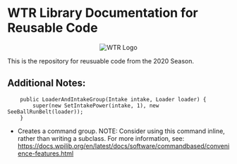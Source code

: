 # WTR Library Documentation for Reusable Code
<p align="center"> <img src="https://i.imgur.com/fWZt6BF.png" alt="WTR Logo"/> </p>
This is the repository for reusuable code from the 2020 Season.

## Additional Notes:

```
    public LoaderAndIntakeGroup(Intake intake, Loader loader) {
        super(new SetIntakePower(intake, 1), new SeeBallRunBelt(loader));   
    }
```
- Creates a command group.
    NOTE:  Consider using this command inline, rather than writing a subclass.  For more
    information, see:
    https://docs.wpilib.org/en/latest/docs/software/commandbased/convenience-features.html

